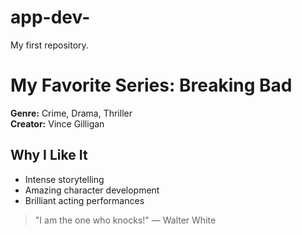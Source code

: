 # app-dev-
My first repository.
# My Favorite Series: Breaking Bad

**Genre:** Crime, Drama, Thriller  
**Creator:** Vince Gilligan  

## Why I Like It
- Intense storytelling  
- Amazing character development  
- Brilliant acting performances  

> "I am the one who knocks!" — Walter White
